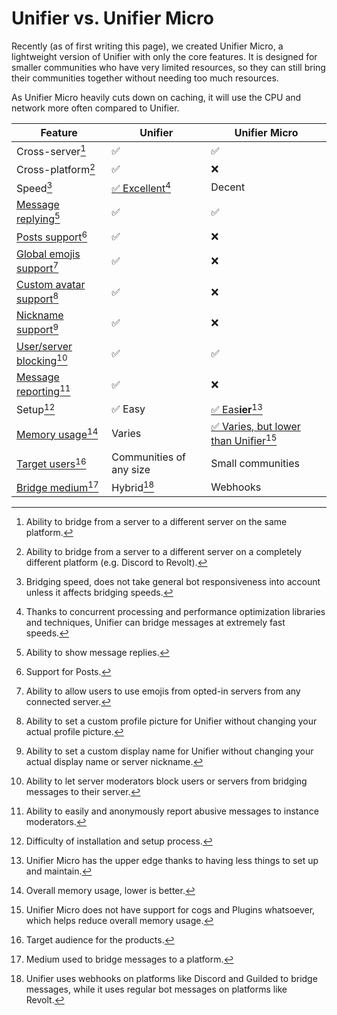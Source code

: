 # Unifier vs. Unifier Micro

Recently (as of first writing this page), we created Unifier Micro, a lightweight version of Unifier with only the core features. It is designed for smaller communities who have very limited resources, so they can still bring their communities together without needing too much resources.

As Unifier Micro heavily cuts down on caching, it will use the CPU and network more often compared to Unifier.

| Feature                                          | Unifier                               | Unifier Micro                                                |
| ------------------------------------------------ | ------------------------------------- | ------------------------------------------------------------ |
| Cross-server[^1]                                 | ✅                                     | ✅                                                            |
| Cross-platform[^2]                               | ✅                                     | ❌                                                            |
| Speed[^3]                                        | [✅ Excellent](#user-content-fn-4)[^4] | Decent                                                       |
| [Message replying](#user-content-fn-5)[^5]       | ✅                                     | ✅                                                            |
| [Posts support](#user-content-fn-6)[^6]          | ✅                                     | ❌                                                            |
| [Global emojis support](#user-content-fn-7)[^7]  | ✅                                     | ❌                                                            |
| [Custom avatar support](#user-content-fn-8)[^8]  | ✅                                     | ❌                                                            |
| [Nickname support](#user-content-fn-9)[^9]       | ✅                                     | ❌                                                            |
| [User/server blocking](#user-content-fn-10)[^10] | ✅                                     | ✅                                                            |
| [Message reporting](#user-content-fn-11)[^11]    | ✅                                     | ❌                                                            |
| Setup[^12]                                       | ✅ Easy                                | [✅ Eas**ier**](#user-content-fn-13)[^13]                     |
| [Memory usage](#user-content-fn-14)[^14]         | Varies                                | [✅ Varies, but lower than Unifier](#user-content-fn-15)[^15] |
| [Target users](#user-content-fn-16)[^16]         | Communities of any size               | Small communities                                            |
| [Bridge medium](#user-content-fn-17)[^17]        | Hybrid[^18]                           | Webhooks                                                     |

[^1]: Ability to bridge from a server to a different server on the same platform.

[^2]: Ability to bridge from a server to a different server on a completely different platform (e.g. Discord to Revolt).

[^3]: Bridging speed, does not take general bot responsiveness into account unless it affects bridging speeds.

[^4]: Thanks to concurrent processing and performance optimization libraries and techniques, Unifier can bridge messages at extremely fast speeds.

[^5]: Ability to show message replies.

[^6]: Support for Posts.

[^7]: Ability to allow users to use emojis from opted-in servers from any connected server.

[^8]: Ability to set a custom profile picture for Unifier without changing your actual profile picture.

[^9]: Ability to set a custom display name for Unifier without changing your actual display name or server nickname.

[^10]: Ability to let server moderators block users or servers from bridging messages to their server.

[^11]: Ability to easily and anonymously report abusive messages to instance moderators.

[^12]: Difficulty of installation and setup process.

[^13]: Unifier Micro has the upper edge thanks to having less things to set up and maintain.

[^14]: Overall memory usage, lower is better.

[^15]: Unifier Micro does not have support for cogs and Plugins whatsoever, which helps reduce overall memory usage.

[^16]: Target audience for the products.

[^17]: Medium used to bridge messages to a platform.

[^18]: Unifier uses webhooks on platforms like Discord and Guilded to bridge messages, while it uses regular bot messages on platforms like Revolt.
